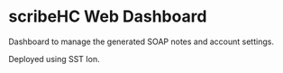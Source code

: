 # scribeHC Web Dashboard

Dashboard to manage the generated SOAP notes and account settings.

Deployed using SST Ion.
